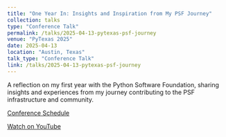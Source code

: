 ```yaml
---
title: "One Year In: Insights and Inspiration from My PSF Journey"
collection: talks
type: "Conference Talk"
permalink: /talks/2025-04-13-pytexas-psf-journey
venue: "PyTexas 2025"
date: 2025-04-13
location: "Austin, Texas"
talk_type: "Conference Talk"
link: /talks/2025-04-13-pytexas-psf-journey
---
```


A reflection on my first year with the Python Software Foundation, sharing insights and experiences from my journey contributing to the PSF infrastructure and community.

[Conference Schedule](https://www.pytexas.org/2025/schedule/talks/#one-year-in-insights-and-inspiration-from-my-psf-journey)

[Watch on YouTube](https://www.youtube.com/watch?v=EmQiq4fIv1A)
